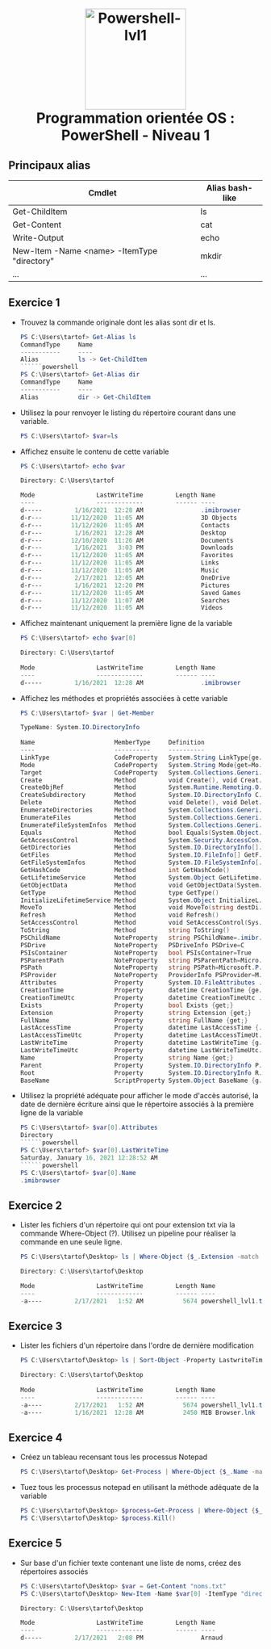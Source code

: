 <h1 align="center">
  <img src="https://upload.wikimedia.org/wikipedia/commons/a/af/PowerShell_Core_6.0_icon.png" alt="Powershell-lvl1" width="200"></a>
  <br>
  Programmation orientée OS : PowerShell - Niveau 1
  <br>
</h1>

## Principaux alias

| Cmdlet | Alias bash-like |
| --- | --- |
| Get-ChildItem | ls  |
| Get-Content | cat |
| Write-Output | echo |
| New-Item -Name &lt;name&gt; -ItemType "directory" | mkdir |
| ... | ... |

## Exercice 1

- Trouvez la commande originale dont les alias sont dir et ls.
    
    ```powershell
    PS C:\Users\tartof> Get-Alias ls
    CommandType     Name                                	           Version
    -----------     ----                                               --
    Alias           ls -> Get-ChildItem
    ``````powershell
    PS C:\Users\tartof> Get-Alias dir
    CommandType     Name                                               Version
    -----------     ----                                               --
    Alias           dir -> Get-ChildItem
    ```
- Utilisez la pour renvoyer le listing du répertoire courant dans une variable.
    
    ```powershell
    PS C:\Users\tartof> $var=ls
    ```
- Affichez ensuite le contenu de cette variable
    
    ```powershell
    PS C:\Users\tartof> echo $var
    
    Directory: C:\Users\tartof
    
    Mode                 LastWriteTime         Length Name
    ----                 -------------         ------ ----
    d-----         1/16/2021  12:28 AM                .imibrowser
    d-r---        11/12/2020  11:05 AM                3D Objects
    d-r---        11/12/2020  11:05 AM                Contacts
    d-r---         1/16/2021  12:28 AM                Desktop
    d-r---        12/10/2020  11:26 AM                Documents
    d-r---         1/16/2021   3:03 PM                Downloads
    d-r---        11/12/2020  11:05 AM                Favorites
    d-r---        11/12/2020  11:05 AM                Links
    d-r---        11/12/2020  11:05 AM                Music
    d-r---         2/17/2021  12:05 AM                OneDrive
    d-r---         1/16/2021  12:20 PM                Pictures
    d-r---        11/12/2020  11:05 AM                Saved Games
    d-r---        11/12/2020  11:07 AM                Searches
    d-r---        11/12/2020  11:05 AM                Videos
    ```
- Affichez maintenant uniquement la première ligne de la variable
    
    ```powershell
    PS C:\Users\tartof> echo $var[0]
    
    Directory: C:\Users\tartof
     
    Mode                 LastWriteTime         Length Name
    ----                 -------------         ------ ----
    d-----         1/16/2021  12:28 AM                .imibrowser
    ```
- Affichez les méthodes et propriétés associées à cette variable
    
    ```powershell
    PS C:\Users\tartof> $var | Get-Member
    
    TypeName: System.IO.DirectoryInfo
     
    Name                      MemberType     Definition
    ----                      ----------     ----------
    LinkType                  CodeProperty   System.String LinkType{ge...
    Mode                      CodeProperty   System.String Mode{get=Mo...
    Target                    CodeProperty   System.Collections.Generi...
    Create                    Method         void Create(), void Creat...
    CreateObjRef              Method         System.Runtime.Remoting.O...
    CreateSubdirectory        Method         System.IO.DirectoryInfo C...
    Delete                    Method         void Delete(), void Delet...
    EnumerateDirectories      Method         System.Collections.Generi...
    EnumerateFiles            Method         System.Collections.Generi...
    EnumerateFileSystemInfos  Method         System.Collections.Generi...
    Equals                    Method         bool Equals(System.Object...
    GetAccessControl          Method         System.Security.AccessCon...
    GetDirectories            Method         System.IO.DirectoryInfo[]...
    GetFiles                  Method         System.IO.FileInfo[] GetF...
    GetFileSystemInfos        Method         System.IO.FileSystemInfo[...
    GetHashCode               Method         int GetHashCode()
    GetLifetimeService        Method         System.Object GetLifetime...
    GetObjectData             Method         void GetObjectData(System...
    GetType                   Method         type GetType()
    InitializeLifetimeService Method         System.Object InitializeL...
    MoveTo                    Method         void MoveTo(string destDi...
    Refresh                   Method         void Refresh()
    SetAccessControl          Method         void SetAccessControl(Sys...
    ToString                  Method         string ToString()
    PSChildName               NoteProperty   string PSChildName=.imibr...
    PSDrive                   NoteProperty   PSDriveInfo PSDrive=C
    PSIsContainer             NoteProperty   bool PSIsContainer=True
    PSParentPath              NoteProperty   string PSParentPath=Micro...
    PSPath                    NoteProperty   string PSPath=Microsoft.P...
    PSProvider                NoteProperty   ProviderInfo PSProvider=M...
    Attributes                Property       System.IO.FileAttributes ...
    CreationTime              Property       datetime CreationTime {ge...
    CreationTimeUtc           Property       datetime CreationTimeUtc ...
    Exists                    Property       bool Exists {get;}
    Extension                 Property       string Extension {get;}
    FullName                  Property       string FullName {get;}
    LastAccessTime            Property       datetime LastAccessTime {...
    LastAccessTimeUtc         Property       datetime LastAccessTimeUt...
    LastWriteTime             Property       datetime LastWriteTime {g...
    LastWriteTimeUtc          Property       datetime LastWriteTimeUtc...
    Name                      Property       string Name {get;}
    Parent                    Property       System.IO.DirectoryInfo P...
    Root                      Property       System.IO.DirectoryInfo R...
    BaseName                  ScriptProperty System.Object BaseName {g...
    ```
- Utilisez la propriété adéquate pour afficher le mode d'accès autorisé, la date de dernière écriture ainsi que le répertoire associés à la première ligne de la variable
    
    ```powershell
    PS C:\Users\tartof> $var[0].Attributes
    Directory
    ``````powershell
    PS C:\Users\tartof> $var[0].LastWriteTime
    Saturday, January 16, 2021 12:28:52 AM
    ``````powershell
    PS C:\Users\tartof> $var[0].Name
    .imibrowser
    ```

## Exercice 2

- Lister les fichiers d'un répertoire qui ont pour extension txt via la commande Where-Object (?). Utilisez un pipeline pour réaliser la commande en une seule ligne.
    
    ```powershell
    PS C:\Users\tartof\Desktop> ls | Where-Object {$_.Extension -match "txt"}
    
    Directory: C:\Users\tartof\Desktop
    
    Mode                 LastWriteTime         Length Name
    ----                 -------------         ------ ----
    -a----         2/17/2021   1:52 AM           5674 powershell_lvl1.txt
    ```

## Exercice 3

- Lister les fichiers d'un répertoire dans l'ordre de dernière modification
    
    ```powershell
    PS C:\Users\tartof\Desktop> ls | Sort-Object -Property LastwriteTime -Descending
    
    Directory: C:\Users\tartof\Desktop
     
    Mode                 LastWriteTime         Length Name
    ----                 -------------         ------ ----
    -a----         2/17/2021   1:52 AM           5674 powershell_lvl1.txt
    -a----         1/16/2021  12:28 AM           2450 MIB Browser.lnk 
    ```

## Exercice 4

- Créez un tableau recensant tous les processus Notepad
    
    ```powershell
    PS C:\Users\tartof\Desktop> Get-Process | Where-Object {$_.Name -match "notepad"}
    ```
- Tuez tous les processus notepad en utilisant la méthode adéquate de la variable
    
    ```powershell
    PS C:\Users\tartof\Desktop> $process=Get-Process | Where-Object {$_.Name -match "notepad"}
    PS C:\Users\tartof\Desktop> $process.Kill()
    
    ```

## Exercice 5

- Sur base d'un fichier texte contenant une liste de noms, créez des répertoires associés
    
    ```powershell
    PS C:\Users\tartof\Desktop> $var = Get-Content "noms.txt"
    PS C:\Users\tartof\Desktop> New-Item -Name $var[0] -ItemType "directory"
    
    Directory: C:\Users\tartof\Desktop
    
    Mode                 LastWriteTime         Length Name
    ----                 -------------         ------ ----
    d-----         2/17/2021   2:08 PM                Arnaud
    ```
